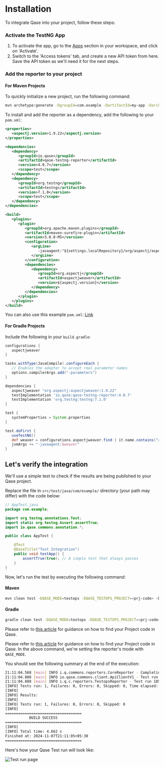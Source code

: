 # Installation

To integrate Qase into your project, follow these steps:

### Activate the TestNG App

1. To activate the app, go to the [Apps](https://app.qase.io/apps?app=testng-reporter) section in your workspace, and click on 'Activate'.
2. Switch to the 'Access tokens' tab, and create a new API token from here. Save the API token as we'll need it for the next steps.

### Add the reporter to your project

#### For Maven Projects

To quickly initialize a new project, run the following command:

```bash
mvn archetype:generate -DgroupId=com.example -DartifactId=my-app -DarchetypeArtifactId=maven-archetype-quickstart -DarchetypeVersion=1.4 -DinteractiveMode=false
```

To install and add the reporter as a dependency, add the following to your `pom.xml`:

```xml
<properties>
   <aspectj.version>1.9.22</aspectj.version>
</properties>

<dependencies>
   <dependency>
      <groupId>io.qase</groupId>
      <artifactId>qase-testng-reporter</artifactId>
      <version>4.0.7</version>
      <scope>test</scope>
   </dependency>
   <dependency>
      <groupId>org.testng</groupId>
      <artifactId>testng</artifactId>
      <version>7.1.0</version>
      <scope>test</scope>
   </dependency>
</dependencies>

<build>
   <plugins>
      <plugin>
         <groupId>org.apache.maven.plugins</groupId>
         <artifactId>maven-surefire-plugin</artifactId>
         <version>3.0.0-M5</version>
         <configuration>
            <argLine>
               -javaagent:"${settings.localRepository}/org/aspectj/aspectjweaver/${aspectj.version}/aspectjweaver-${aspectj.version}.jar"
            </argLine>
         </configuration>
         <dependencies>
            <dependency>
               <groupId>org.aspectj</groupId>
               <artifactId>aspectjweaver</artifactId>
               <version>${aspectj.version}</version>
            </dependency>
         </dependencies>
      </plugin>
   </plugins>
</build>
```

You can also use this example `pom.xml`: [Link](https://rentry.co/pyrqfrex)

#### For Gradle Projects

Include the following in your `build.gradle`:

```groovy
configurations {
   aspectjweaver
}

tasks.withType(JavaCompile).configureEach {
   // Enables the adapter to accept real parameter names
   options.compilerArgs.add("-parameters")
}

dependencies {
   aspectjweaver "org.aspectj:aspectjweaver:1.9.22"
   testImplementation 'io.qase:qase-testng-reporter:4.0.7'
   testImplementation 'org.testng:testng:7.1.0'
}

test {
   systemProperties = System.properties
}

test.doFirst {
   useTestNG()
   def weaver = configurations.aspectjweaver.find { it.name.contains("aspectjweaver") }
   jvmArgs += "-javaagent:$weaver"
}
```

## Let's verify the integration

We'll use a simple test to check if the results are being published to your Qase project.

Replace the file in `src/test/java/com/example/` directory (your path may differ) with the code below:

```java
// AppTest.java   
package com.example;

import org.testng.annotations.Test;
import static org.testng.Assert.assertTrue;
import io.qase.commons.annotation.*;

public class AppTest {

    @Test
    @QaseTitle("Test Integration")
    public void testApp() {
        assertTrue(true); // A simple test that always passes
    }
}
```

Now, let's run the test by executing the following command:

#### Maven

```bash
mvn clean test -DQASE_MODE=testops -DQASE_TESTOPS_PROJECT=<prj-code> -DQASE_TESTOPS_API_TOKEN=<app-token>
```

#### Gradle

```bash
gradle clean test -DQASE_MODE=testops -DQASE_TESTOPS_PROJECT=<prj-code> -DQASE_TESTOPS_API_TOKEN=<app-token>
```

Please refer to [this article](https://help.qase.io/en/articles/5816484-how-to-find-your-project-code) for guidance on how to find your Project code in Qase.

Please refer to [this article](https://help.qase.io/en/articles/9787250-how-do-i-find-my-project-code) for guidance on how to find your Project code in Qase. In the above command, we're setting the reporter's mode with `QASE_MODE`.

You should see the following summary at the end of the execution:

``` bash
21:11:04.568 [main] INFO i.q.commons.reporters.CoreReporter - Completing test run
21:11:04.888 [main] INFO io.qase.commons.client.ApiClientV1 - Test run link: https://app.qase.io/run/QD/dashboard/1859
21:11:04.888 [main] INFO i.q.c.reporters.TestopsReporter - Test run 1859 completed
[INFO] Tests run: 1, Failures: 0, Errors: 0, Skipped: 0, Time elapsed: 2.985 s - in com.example.AppTest
[INFO]
[INFO] Results:
[INFO]
[INFO] Tests run: 1, Failures: 0, Errors: 0, Skipped: 0
[INFO]
===================================
           BUILD SUCCESS
===================================
[INFO]
[INFO] Total time: 4.662 s
Finished at: 2024-11-07T21:11:05+05:30
===================================
```

Here's how your Qase Test run will look like: 


![Test run page](./pictures/testng-run_page.png)

